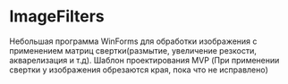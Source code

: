 # ImageFilters

Небольшая программа WinForms для обработки изображения с применением матриц свертки(размытие, увеличение резкости, акварелизация и т.д). Шаблон проектирования MVP (При применении свертки у изображения обрезаются края, пока что не исправлено)
